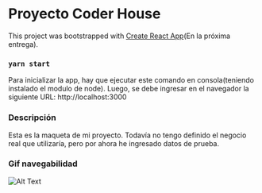 # Proyecto Coder House

This project was bootstrapped with [Create React App](https://github.com/facebook/create-react-app)(En la próxima entrega).

### `yarn start`

Para inicializar la app, hay que ejecutar este comando en consola(teniendo instalado el modulo de node). Luego, se debe ingresar en el navegador la siguiente URL: http://localhost:3000

### Descripción

Esta es la maqueta de mi proyecto. Todavía no tengo definido el negocio real que utilizaría, pero por ahora he ingresado datos de prueba.

### Gif navegabilidad

![Alt Text](https://media.giphy.com/media/5j926mWP86hU8IgAVM/giphy.gif)
